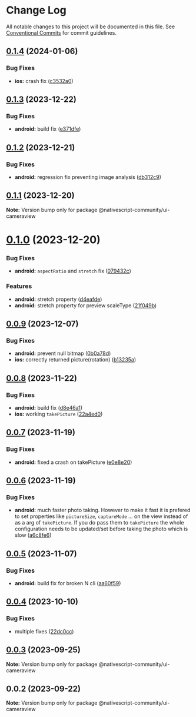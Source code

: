 # Change Log

All notable changes to this project will be documented in this file.
See [Conventional Commits](https://conventionalcommits.org) for commit guidelines.

## [0.1.4](https://github.com/nativescript-community/ui-cameraview/compare/v0.1.3...v0.1.4) (2024-01-06)

### Bug Fixes

* **ios:** crash fix ([c3532a0](https://github.com/nativescript-community/ui-cameraview/commit/c3532a011214c10535ed358fb36538fd6ed06bd2))

## [0.1.3](https://github.com/nativescript-community/ui-cameraview/compare/v0.1.2...v0.1.3) (2023-12-22)

### Bug Fixes

* **android:** build fix ([e371dfe](https://github.com/nativescript-community/ui-cameraview/commit/e371dfe8e6ee0135f02f6784f8db07824e9ee2f4))

## [0.1.2](https://github.com/nativescript-community/ui-cameraview/compare/v0.1.1...v0.1.2) (2023-12-21)

### Bug Fixes

* **android:** regression fix preventing image analysis ([db312c9](https://github.com/nativescript-community/ui-cameraview/commit/db312c91eec299dce50cd605196522a3a4d73d77))

## [0.1.1](https://github.com/nativescript-community/ui-cameraview/compare/v0.1.0...v0.1.1) (2023-12-20)

**Note:** Version bump only for package @nativescript-community/ui-cameraview

# [0.1.0](https://github.com/nativescript-community/ui-cameraview/compare/v0.0.9...v0.1.0) (2023-12-20)

### Bug Fixes

* **android:** `aspectRatio` and `stretch` fix ([079432c](https://github.com/nativescript-community/ui-cameraview/commit/079432c9a08c6c630206eded012d8844fe260fe5))

### Features

* **android:** stretch property ([d4eafde](https://github.com/nativescript-community/ui-cameraview/commit/d4eafde42499a2a1ce16d87fad274cdb53db90f6))
* **android:** stretch property for preview scaleType ([21f049b](https://github.com/nativescript-community/ui-cameraview/commit/21f049ba894920eed497a4a22da00be80dffa5c5))

## [0.0.9](https://github.com/nativescript-community/ui-cameraview/compare/v0.0.8...v0.0.9) (2023-12-07)

### Bug Fixes

* **android:** prevent null bitmap ([0b0a78d](https://github.com/nativescript-community/ui-cameraview/commit/0b0a78d38c99c703b1e82ee80af1dc7baadc64a0))
* **ios:** correctly returned  picture(rotation) ([b13235a](https://github.com/nativescript-community/ui-cameraview/commit/b13235aa338ffb56ca1df746bf55b5456475bf8c))

## [0.0.8](https://github.com/nativescript-community/ui-cameraview/compare/v0.0.7...v0.0.8) (2023-11-22)

### Bug Fixes

* **android:** build fix ([d8e46a1](https://github.com/nativescript-community/ui-cameraview/commit/d8e46a1cef34604383b2567a27d762733f834350))
* **ios:** working `takePicture` ([22a4ed0](https://github.com/nativescript-community/ui-cameraview/commit/22a4ed00a00d594ca878e3fd5c76b711209a959b))

## [0.0.7](https://github.com/nativescript-community/ui-cameraview/compare/v0.0.6...v0.0.7) (2023-11-19)

### Bug Fixes

* **android:** fixed a crash on takePicture ([e0e8e20](https://github.com/nativescript-community/ui-cameraview/commit/e0e8e20b0799b53a960170ac178540f745bde0de))

## [0.0.6](https://github.com/nativescript-community/ui-cameraview/compare/v0.0.5...v0.0.6) (2023-11-19)

### Bug Fixes

* **android:** much faster photo taking. However to make it fast it is prefered to set properties like `pictureSize`, `captureMode` ... on the view instead of as a arg of `takePicture`. If you do pass them to `takePicture` the whole configuration needs to be updated/set before taking the photo which is slow ([a6c8fe6](https://github.com/nativescript-community/ui-cameraview/commit/a6c8fe65623ae80c4371b19bd96849dd08359994))

## [0.0.5](https://github.com/nativescript-community/ui-cameraview/compare/v0.0.4...v0.0.5) (2023-11-07)

### Bug Fixes

* **android:** build fix for broken N cli ([aa60f59](https://github.com/nativescript-community/ui-cameraview/commit/aa60f59ae0c1f1a627cd1f5c076e6e374366f979))

## [0.0.4](https://github.com/nativescript-community/ui-cameraview/compare/v0.0.3...v0.0.4) (2023-10-10)

### Bug Fixes

* multiple fixes ([22dc0cc](https://github.com/nativescript-community/ui-cameraview/commit/22dc0ccd9636b2a60705877dc09979c658bc1b2c))

## [0.0.3](https://github.com/nativescript-community/ui-cameraview/compare/v0.0.2...v0.0.3) (2023-09-25)

**Note:** Version bump only for package @nativescript-community/ui-cameraview

## 0.0.2 (2023-09-22)

**Note:** Version bump only for package @nativescript-community/ui-cameraview
